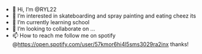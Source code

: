 - 👋 Hi, I’m @RYL22
- 👀 I’m interested in skateboarding and spray painting and eating cheez its
- 🌱 I’m currently learning school
- 💞️ I’m looking to collaborate on ...
- 📫 How to reach me follow me on spotify @https://open.spotify.com/user/57kmor6hi4l5sms3029ra2inx thanks!

<!---
RYL22/RYL22 is a ✨ special ✨ repository because its `README.md` (this file) appears on your GitHub profile.
You can click the Preview link to take a look at your changes.
--->
